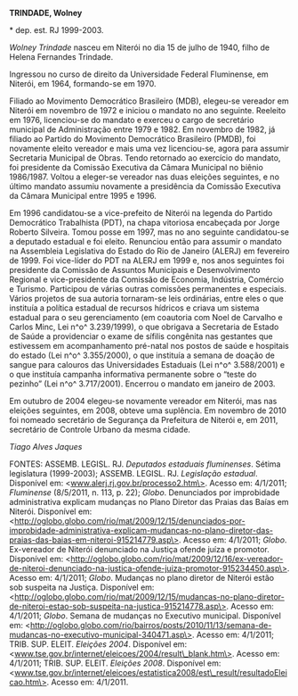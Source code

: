 **TRINDADE, Wolney**

\* dep. est. RJ 1999-2003.

*Wolney Trindade* nasceu em Niterói no dia 15 de julho de 1940, filho de
Helena Fernandes Trindade.

Ingressou no curso de direito da Universidade Federal Fluminense, em
Niterói, em 1964, formando-se em 1970.

Filiado ao Movimento Democrático Brasileiro (MDB), elegeu-se vereador em
Niterói em novembro de 1972 e iniciou o mandato no ano seguinte.
Reeleito em 1976, licenciou-se do mandato e exerceu o cargo de
secretário municipal de Administração entre 1979 e 1982. Em novembro de
1982, já filiado ao Partido do Movimento Democrático Brasileiro (PMDB),
foi novamente eleito vereador e mais uma vez licenciou-se, agora para
assumir Secretaria Municipal de Obras. Tendo retornado ao exercício do
mandato, foi presidente da Comissão Executiva da Câmara Municipal no
biênio 1986/1987. Voltou a eleger-se vereador nas duas eleições
seguintes, e no último mandato assumiu novamente a presidência da
Comissão Executiva da Câmara Municipal entre 1995 e 1996.

Em 1996 candidatou-se a vice-prefeito de Niterói na legenda do Partido
Democrático Trabalhista (PDT), na chapa vitoriosa encabeçada por Jorge
Roberto Silveira. Tomou posse em 1997, mas no ano seguinte candidatou-se
a deputado estadual e foi eleito. Renunciou então para assumir o mandato
na Assembleia Legislativa do Estado do Rio de Janeiro (ALERJ) em
fevereiro de 1999. Foi vice-líder do PDT na ALERJ em 1999 e, nos anos
seguintes foi presidente da Comissão de Assuntos Municipais e
Desenvolvimento Regional e vice-presidente da Comissão de Economia,
Indústria, Comércio e Turismo. Participou de várias outras comissões
permanentes e especiais. Vários projetos de sua autoria tornaram-se leis
ordinárias, entre eles o que instituía a política estadual de recursos
hídricos e criava um sistema estadual para o seu gerenciamento (em
coautoria com Noel de Carvalho e Carlos Minc, Lei n^o^ 3.239/1999), o
que obrigava a Secretaria de Estado de Saúde a providenciar o exame de
sífilis congênita nas gestantes que estivessem em acompanhamento
pré-natal nos postos de saúde e hospitais do estado (Lei n^o^
3.355/2000), o que instituía a semana de doação de sangue para calouros
das Universidades Estaduais (Lei n^o^ 3.588/2001) e o que instituía
campanha informativa permanente sobre o “teste do pezinho” (Lei n^o^
3.717/2001). Encerrou o mandato em janeiro de 2003.

Em outubro de 2004 elegeu-se novamente vereador em Niterói, mas nas
eleições seguintes, em 2008, obteve uma suplência. Em novembro de 2010
foi nomeado secretário de Segurança da Prefeitura de Niterói e, em 2011,
secretário de Controle Urbano da mesma cidade.

*Tiago Alves Jaques*

FONTES: ASSEMB. LEGISL. RJ. *Deputados estaduais fluminenses*. Sétima
legislatura (1999-2003); ASSEMB. LEGISL. RJ. *Legislação estadual*.
Disponível em: \<www.alerj.rj.gov.br/processo2.htm\>. Acesso em:
4/1/2011; *Fluminense* (8/5/2011, n. 113, p. 22); *Globo*. Denunciados
por improbidade administrativa explicam mudanças no Plano Diretor das
Praias das Baías em Niterói. Disponível em:
\<http://oglobo.globo.com/rio/mat/2009/12/15/denunciados-por-improbidade-administrativa-explicam-mudancas-no-plano-diretor-das-praias-das-baias-em-niteroi-915214779.asp\>.
Acesso em: 4/1/2011; *Globo*. Ex-vereador de Niterói denunciado na
Justiça ofende juíza e promotor. Disponível em:
\<http://oglobo.globo.com/rio/mat/2009/12/16/ex-vereador-de-niteroi-denunciado-na-justica-ofende-juiza-promotor-915234450.asp\>.
Acesso em: 4/1/2011; *Globo*. Mudanças no plano diretor de Niterói estão
sob suspeita na Justiça. Disponível em:
\<http://oglobo.globo.com/rio/mat/2009/12/15/mudancas-no-plano-diretor-de-niteroi-estao-sob-suspeita-na-justica-915214778.asp\>.
Acesso em: 4/1/2011; *Globo*. Semana de mudanças no Executivo municipal.
Disponível em:
\<http://oglobo.globo.com/rio/bairros/posts/2010/11/13/semana-de-mudancas-no-executivo-municipal-340471.asp\>.
Acesso em: 4/1/2011; TRIB. SUP. ELEIT. *Eleições 2004*. Disponível em:
\<www.tse.gov.br/internet/eleicoes/2004/result\_blank.htm\>. Acesso em:
4/1/2011; TRIB. SUP. ELEIT. *Eleições 2008*. Disponível em:
\<www.tse.gov.br/internet/eleicoes/estatistica2008/est\_result/resultadoEleicao.htm\>.
Acesso em: 4/1/2011.
